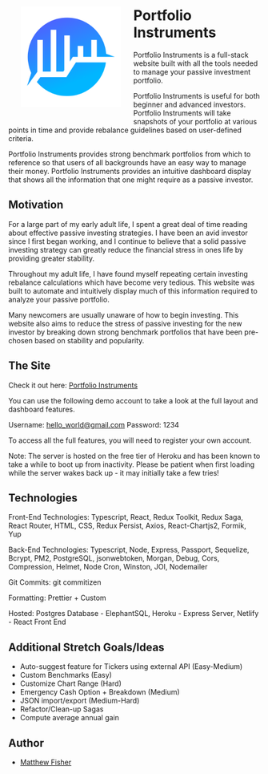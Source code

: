 <img src="./docs/images/PI_Logo.png"
     alt="PI Logo"
     align="left"
     style="height: 200px; float: left; margin: 25px" />

# Portfolio Instruments

Portfolio Instruments is a full-stack website built with all the tools needed to manage your passive investment portfolio.

Portfolio Instruments is useful for both beginner and advanced investors. Portfolio Instruments will take snapshots of your portfolio at various points in time and provide rebalance guidelines based on user-defined criteria.

Portfolio Instruments provides strong benchmark portfolios from which to reference so that users of all backgrounds have an easy way to manage their money. Portfolio Instruments provides an intuitive dashboard display that shows all the information that one might require as a passive investor.

## Motivation

For a large part of my early adult life, I spent a great deal of time reading about effective passive investing strategies. I have been an avid investor since I first began working, and I continue to believe that a solid passive investing strategy can greatly reduce the financial stress in ones life by providing greater stability.

Throughout my adult life, I have found myself repeating certain investing rebalance calculations which have become very tedious. This website was built to automate and intuitively display much of this information required to analyze your passive portfolio.

Many newcomers are usually unaware of how to begin investing. This website also aims to reduce the stress of passive investing for the new investor by breaking down strong benchmark portfolios that have been pre-chosen based on stability and popularity.

## The Site

Check it out here: [Portfolio Instruments](https://www.portfolioinstruments.com)

You can use the following demo account to take a look at the full layout and dashboard features.

Username: hello_world@gmail.com
Password: 1234

To access all the full features, you will need to register your own account.

Note: The server is hosted on the free tier of Heroku and has been known to take a while to boot up from inactivity. Please be patient when first loading while the server wakes back up - it may initially take a few tries!

## Technologies

Front-End Technologies: Typescript, React, Redux Toolkit, Redux Saga, React Router, HTML, CSS, Redux Persist, Axios, React-Chartjs2, Formik, Yup

Back-End Technologies: Typescript, Node, Express, Passport, Sequelize, Bcrypt, PM2, PostgreSQL, jsonwebtoken, Morgan, Debug, Cors, Compression, Helmet, Node Cron, Winston, JOI, Nodemailer

Git Commits: git commitizen

Formatting: Prettier + Custom

Hosted: Postgres Database - ElephantSQL, Heroku - Express Server, Netlify - React Front End

## Additional Stretch Goals/Ideas

- Auto-suggest feature for Tickers using external API (Easy-Medium)
- Custom Benchmarks (Easy)
- Customize Chart Range (Hard)
- Emergency Cash Option + Breakdown (Medium)
- JSON import/export (Medium-Hard)
- Refactor/Clean-up Sagas
- Compute average annual gain

## Author

- [Matthew Fisher](https://github.com/MicroFish91)
